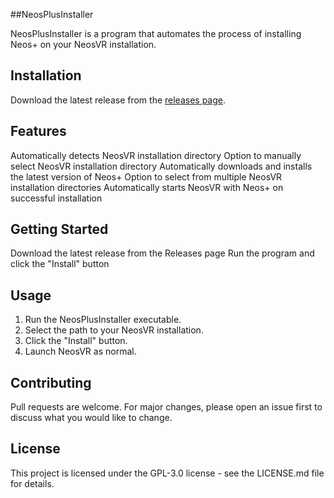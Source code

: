 ##NeosPlusInstaller

NeosPlusInstaller is a program that automates the process of installing Neos+ on your NeosVR installation.

## Installation

Download the latest release from the [releases page](https://github.com/Xlinka/NeosPlus/releases/latest). 

## Features
Automatically detects NeosVR installation directory
Option to manually select NeosVR installation directory
Automatically downloads and installs the latest version of Neos+
Option to select from multiple NeosVR installation directories
Automatically starts NeosVR with Neos+ on successful installation

## Getting Started

Download the latest release from the Releases page
Run the program and click the "Install" button

## Usage

1. Run the NeosPlusInstaller executable.
2. Select the path to your NeosVR installation.
3. Click the "Install" button.
4. Launch NeosVR as normal.

## Contributing

Pull requests are welcome. For major changes, please open an issue first to discuss what you would like to change.

## License

This project is licensed under the  GPL-3.0 license - see the LICENSE.md file for details.
